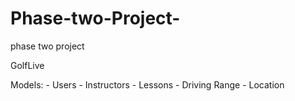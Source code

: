 # Phase-two-Project-
phase two project 

GolfLive 

Models: 
     - Users
     - Instructors
     - Lessons
     - Driving Range
     - Location